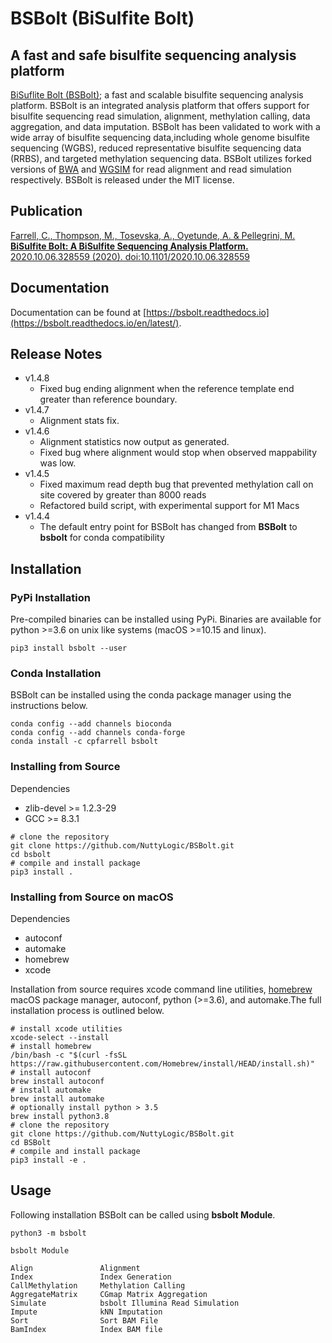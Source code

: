# **BSBolt (BiSulfite Bolt)**

## A fast and safe bisulfite sequencing analysis platform

[BiSuflite Bolt (BSBolt)](https://github.com/NuttyLogic/BSBolt); a fast and scalable bisulfite sequencing
analysis platform. BSBolt is an integrated analysis platform that offers support for bisulfite sequencing
read simulation, alignment, methylation calling, data aggregation, and data imputation. BSBolt has been validated
to work with a wide array of bisulfite sequencing data,including whole genome bisulfite sequencing (WGBS),
reduced representative bisulfite sequencing data (RRBS), and targeted methylation sequencing data.
BSBolt utilizes forked versions of [BWA](https://github.com/lh3/bwa)
and [WGSIM](https://github.com/lh3/wgsim) for read alignment and read simulation respectively.
BSBolt is released under the MIT license.

## Publication

[Farrell, C., Thompson, M., Tosevska, A., Oyetunde, A. & Pellegrini, M. 
**BiSulfite Bolt: A BiSulfite Sequencing Analysis Platform.** 2020.10.06.328559 (2020). 
doi:10.1101/2020.10.06.328559](https://academic.oup.com/gigascience/article/10/5/giab033/6272610)

## Documentation

Documentation can be found at [https://bsbolt.readthedocs.io](https://bsbolt.readthedocs.io/en/latest/).

## Release Notes
- v1.4.8
  - Fixed bug ending alignment when the reference template end greater than reference boundary.
- v1.4.7
  - Alignment stats fix.
- v1.4.6
  - Alignment statistics now output as generated.
  - Fixed bug where alignment would stop when observed mappability was low.
- v1.4.5
  - Fixed maximum read depth bug that prevented methylation call on site covered by greater than 8000 reads
  - Refactored build script, with experimental support for M1 Macs
- v1.4.4
  - The default entry point for BSBolt has changed from **BSBolt** to **bsbolt** for conda compatibility

## **Installation**

### **PyPi Installation**

Pre-compiled binaries can be installed using PyPi. Binaries are available for python >=3.6
on unix like systems (macOS >=10.15 and linux).

```shell
pip3 install bsbolt --user
```

### **Conda Installation**

BSBolt can be installed using the conda package manager using the instructions below.

```shell
conda config --add channels bioconda
conda config --add channels conda-forge
conda install -c cpfarrell bsbolt
```

### **Installing from Source**

Dependencies

* zlib-devel >= 1.2.3-29
* GCC >= 8.3.1

```shell
# clone the repository
git clone https://github.com/NuttyLogic/BSBolt.git
cd bsbolt
# compile and install package
pip3 install .
```

### **Installing from Source on macOS**

Dependencies 

- autoconf
- automake
- homebrew
- xcode

Installation from source requires xcode command line utilities, [homebrew](https://brew.sh/) macOS package manager, 
autoconf, python (>=3.6), and automake.The full installation process is outlined below.

```shell
# install xcode utilities
xcode-select --install
# install homebrew
/bin/bash -c "$(curl -fsSL https://raw.githubusercontent.com/Homebrew/install/HEAD/install.sh)"
# install autoconf
brew install autoconf
# install automake
brew install automake
# optionally install python > 3.5
brew install python3.8
# clone the repository
git clone https://github.com/NuttyLogic/BSBolt.git
cd BSBolt
# compile and install package
pip3 install -e .
```
## Usage

Following installation BSBolt can be called using **bsbolt Module**.

```shell
python3 -m bsbolt
```

```shell
bsbolt Module

Align               Alignment
Index               Index Generation
CallMethylation     Methylation Calling
AggregateMatrix     CGmap Matrix Aggregation
Simulate            bsbolt Illumina Read Simulation
Impute              kNN Imputation
Sort                Sort BAM File
BamIndex            Index BAM file
```

